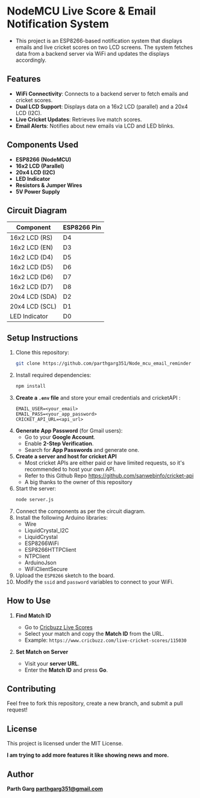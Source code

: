 # NodeMCU Live Score & Email Notification System
   - This project is an ESP8266-based notification system that displays emails and live cricket scores on two LCD screens. The system fetches data from a backend server via WiFi and updates the displays accordingly.

## Features
- **WiFi Connectivity**: Connects to a backend server to fetch emails and cricket scores.
- **Dual LCD Support**: Displays data on a 16x2 LCD (parallel) and a 20x4 LCD (I2C).
- **Live Cricket Updates**: Retrieves live match scores.
- **Email Alerts**: Notifies about new emails via LCD and LED blinks.

## Components Used
- **ESP8266 (NodeMCU)**
- **16x2 LCD (Parallel)**
- **20x4 LCD (I2C)**
- **LED Indicator**
- **Resistors & Jumper Wires**
- **5V Power Supply**

## Circuit Diagram

| Component      | ESP8266 Pin |
|----------------|-------------|
| 16x2 LCD (RS)  | D4          |
| 16x2 LCD (EN)  | D3          |
| 16x2 LCD (D4)  | D5          |
| 16x2 LCD (D5)  | D6          |
| 16x2 LCD (D6)  | D7          |
| 16x2 LCD (D7)  | D8          |
| 20x4 LCD (SDA) | D2          |
| 20x4 LCD (SCL) | D1          |
| LED Indicator  | D0          |

## Setup Instructions
1. Clone this repository:
   ```sh
   git clone https://github.com/parthgarg351/Node_mcu_email_reminder
   ```
2. Install required dependencies:
   ```sh
   npm install
   ```   
3. **Create a `.env` file** and store your email credentials and cricketAPI :
   ```env
   EMAIL_USER=<your_email>
   EMAIL_PASS=<your_app_password>
   CRICKET_API_URL=<api_url>
   ```
4. **Generate App Password** (for Gmail users):
   - Go to your **Google Account**.
   - Enable **2-Step Verification**.
   - Search for **App Passwords** and generate one.
5. **Create a server and host for cricket API**
   - Most cricket APIs are either paid or have limited requests, so it's recommended to host your own API.
   - Refer to this Github Repo https://github.com/sanwebinfo/cricket-api 
   - A big thanks to the owner of this repository 
6. Start the server:
   ```sh
   node server.js
   ```
7. Connect the components as per the circuit diagram.
8. Install the following Arduino libraries:
   - Wire  
   - LiquidCrystal_I2C  
   - LiquidCrystal  
   - ESP8266WiFi  
   - ESP8266HTTPClient  
   - NTPClient  
   - ArduinoJson  
   - WiFiClientSecure  
9. Upload the `ESP8266` sketch to the board.
10. Modify the `ssid` and `password` variables to connect to your WiFi.

## How to Use

1. **Find Match ID**
   - Go to [Cricbuzz Live Scores](https://www.cricbuzz.com/live-cricket-scores/)
   - Select your match and copy the **Match ID** from the URL.
   - Example: `https://www.cricbuzz.com/live-cricket-scores/115030`

2. **Set Match on Server**
   - Visit your **server URL**.
   - Enter the **Match ID** and press **Go**.


## Contributing
Feel free to fork this repository, create a new branch, and submit a pull request!

## License
This project is licensed under the MIT License.

**I am trying to add more features it like showing news and more.**
## Author
**Parth Garg**
**parthgarg351@gmail.com**
